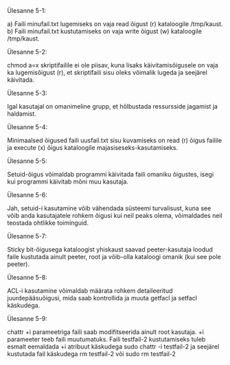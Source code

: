 
Ülesanne 5-1:

a) Faili minufail.txt lugemiseks on vaja read õigust (r) kataloogile /tmp/kaust.
b) Faili minufail.txt kustutamiseks on vaja write õigust (w) kataloogile /tmp/kaust.


Ülesanne 5-2:

chmod a=x skriptifailile ei ole piisav, kuna lisaks käivitamisõigusele on vaja ka lugemisõigust (r), et skriptifaili sisu oleks võimalik lugeda ja seejärel käivitada.


Ülesanne 5-3:

Igal kasutajal on omanimeline grupp, et hõlbustada ressursside jagamist ja haldamist.


Ülesanne 5-4:

Minimaalsed õigused faili uusfail.txt sisu kuvamiseks on read (r) õigus failile ja execute (x) õigus kataloogile majasiseseks-kasutamiseks.


Ülesanne 5-5:

Setuid-õigus võimaldab programmi käivitada faili omaniku õigustes, isegi kui programmi käivitab mõni muu kasutaja.


Ülesanne 5-6:

Jah, setuid-i kasutamine võib vähendada süsteemi turvalisust, kuna see võib anda kasutajatele rohkem õigusi kui neil peaks olema, võimaldades neil teostada ohtlikke toiminguid.


Ülesanne 5-7:

Sticky bit-õigusega kataloogist yhiskaust saavad peeter-kasutaja loodud faile kustutada ainult peeter, root ja võib-olla kataloogi omanik (kui see pole peeter).


Ülesanne 5-8:

ACL-i kasutamine võimaldab määrata rohkem detaileeritud juurdepääsuõigusi, mida saab kontrollida ja muuta getfacl ja setfacl käskudega.


Ülesanne 5-9:

chattr +i parameetriga faili saab modifitseerida ainult root kasutaja. +i parameeter teeb faili muutumatuks. Faili testfail-2 kustutamiseks tuleb esmalt eemaldada +i atribuut käskudega sudo chattr -i testfail-2 ja seejärel kustutada fail käskudega rm testfail-2 või sudo rm testfail-2
